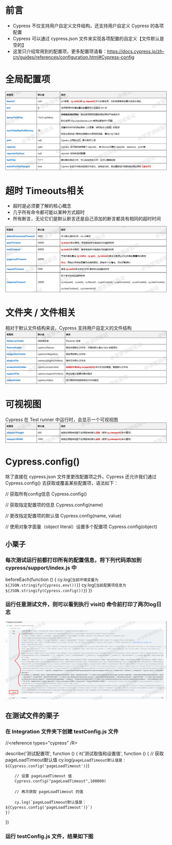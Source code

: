 # 前言
+ Cypress 不仅支持用户自定义文件结构，还支持用户自定义 Cypress 的各项配置
+ Cypress 可以通过 cypress.json 文件来实现各项配置的自定义【文件默认是空的】
+ 这里只介绍常用到的配置项，更多配置项请看：https://docs.cypress.io/zh-cn/guides/references/configuration.html#Cypress-config

# 全局配置项
<img src="https://github.com/annezhangprivate/annezhangprivate/blob/main/Cypress/Image/%E5%85%A8%E5%B1%80%E9%85%8D%E7%BD%AE%E9%A1%B9.png">

# 超时 Timeouts相关
+ 超时是必须要了解的核心概念
+ 几乎所有命令都可能以某种方式超时
+ 所有断言，无论它们是默认断言还是自己添加的断言都具有相同的超时时间
<img src="https://github.com/annezhangprivate/annezhangprivate/blob/main/Cypress/Image/%E8%B6%85%E6%97%B6%20Timeouts%E7%9B%B8%E5%85%B3.png">

# 文件夹 / 文件相关
相对于默认文件结构来说，Cypress 支持用户自定义的文件结构
<img src="https://github.com/annezhangprivate/annezhangprivate/blob/main/Cypress/Image/%E6%96%87%E4%BB%B6%E5%A4%B9%20%E6%96%87%E4%BB%B6%E7%9B%B8%E5%85%B3.png">

# 可视视图 
Cypress 在 Test runner 中运行时，会显示一个可视视图
<img src="https://github.com/annezhangprivate/annezhangprivate/blob/main/Cypress/Image/%E5%8F%AF%E8%A7%86%E8%A7%86%E5%9B%BE.png">

# Cypress.config()
除了直接在 cypress.json 文件里更改配置项之外，Cypress 还允许我们通过 Cypress.config() 去获取或覆盖某些配置项，语法如下：

  // 获取所有config信息
Cypress.config()

// 获取指定配置项的信息
Cypress.config(name)

// 更改指定配置项的默认值
Cypress.config(name, value)

// 使用对象字面量（object literal）设置多个配置项
Cypress.config(object)


## 小栗子
### 每次测试运行前都打印所有的配置信息，将下列代码添加到 cypress/support/index.js 中

  beforeEach(function () {
    cy.log(`当前环境变量为${JSON.stringify(Cypress.env())}`)
    cy.log(`当前配置项信息为${JSON.stringify(Cypress.config())}`)
})

### 运行任意测试文件，则可以看到执行 visit() 命令前打印了两次log日志

<img src="https://github.com/annezhangprivate/annezhangprivate/blob/main/Cypress/Image/log%E6%97%A5%E5%BF%97.png">

## 在测试文件的栗子
### 在 Integration 文件夹下创建 testConfig.js 文件

//<reference types="cypress" /R>

describe('测试配置项', function () {
    it('测试取值和设置值', function () {
        // 获取 pageLoadTimeout默认值
        cy.log(`pageLoadTimeout默认值是：${Cypress.config('pageLoadTimeout')}`)

        // 设置 pageLoadTimeout 值
        Cypress.config("pageLoadTimeout",100000)

        // 再次获取 pageLoadTimeout 的值

        cy.log(`pageLoadTimeout默认值是：${Cypress.config('pageLoadTimeout')}`)
    })
})
  
### 运行 testConfig.js 文件，结果如下图
  
